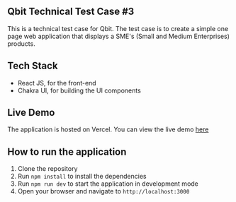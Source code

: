 ## Qbit Technical Test Case #3
This is a technical test case for Qbit. The test case is to create a simple one page web application that displays a SME's (Small and Medium Enterprises) products.

## Tech Stack
- React JS, for the front-end
- Chakra UI, for building the UI components

## Live Demo
The application is hosted on Vercel. You can view the live demo [here](https://qbit-case-3.vercel.app/)

## How to run the application
1. Clone the repository
2. Run `npm install` to install the dependencies
3. Run `npm run dev` to start the application in development mode
4. Open your browser and navigate to `http://localhost:3000`